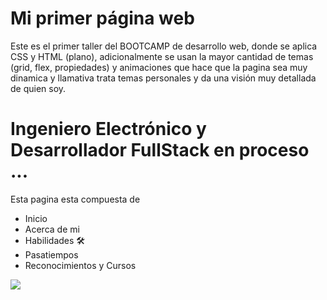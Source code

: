 # Mi primer página web

Este es el primer taller del BOOTCAMP de desarrollo web, donde se aplica CSS y HTML (plano), adicionalmente se usan la mayor cantidad de temas (grid, flex, propiedades) y animaciones que hace que la pagina sea muy dinamica y llamativa trata temas personales y da una visión muy detallada de quien soy.

# Ingeniero Electrónico y Desarrollador FullStack en proceso ...

Esta pagina esta compuesta de

- Inicio
- Acerca de mi
- Habilidades 🛠️
- Pasatiempos
- Reconocimientos y Cursos

![](https://github.com/Hectorvegaloza/Hectorvegaloza/blob/main/see1.gif)
